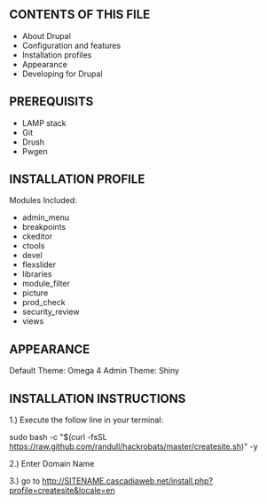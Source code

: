 CONTENTS OF THIS FILE
---------------------

 * About Drupal
 * Configuration and features
 * Installation profiles
 * Appearance
 * Developing for Drupal

PREREQUISITS
--------------------------
 * LAMP stack
 * Git
 * Drush
 * Pwgen

INSTALLATION PROFILE
---------------------

Modules Included:
 * admin_menu
 * breakpoints
 * ckeditor
 * ctools
 * devel
 * flexslider
 * libraries
 * module_filter
 * picture
 * prod_check
 * security_review
 * views


APPEARANCE
----------

Default Theme: Omega 4
Admin Theme: Shiny

INSTALLATION INSTRUCTIONS
---------------------

1.) Execute the follow line in your terminal:

sudo bash -c "$(curl -fsSL https://raw.github.com/randull/hackrobats/master/createsite.sh)" -y

2.) Enter Domain Name

3.) go to http://SITENAME.cascadiaweb.net/install.php?profile=createsite&locale=en
